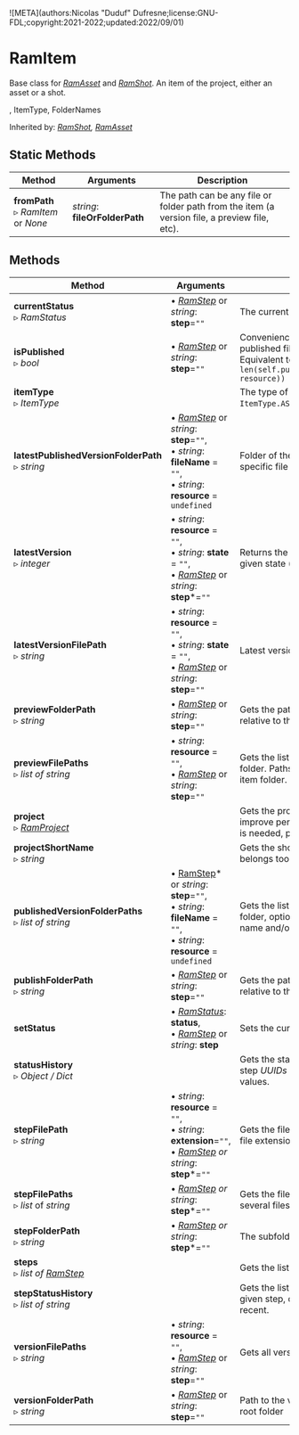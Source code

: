![META](authors:Nicolas "Duduf" Dufresne;license:GNU-FDL;copyright:2021-2022;updated:2022/09/01)

# RamItem

Base class for [*RamAsset*](ram_asset.md) and [*RamShot*](ram_shot.md). An item of the project, either an asset or a shot.

, ItemType, FolderNames

Inherited by: *[RamShot](ram_shot.md), [RamAsset](ram_asset.md)*

## Static Methods

| Method | Arguments | Description |
| --- | --- | --- |
| **fromPath**<br />▹ *RamItem* or *None* | *string*: **fileOrFolderPath**<br /> | The path can be any file or folder path from the item (a version file, a preview file, etc). |

## Methods

| Method | Arguments | Description |
| --- | --- | --- |
| **currentStatus**<br />▹ *RamStatus* | • *[RamStep](ram_step.md)* or *string*: **step**=`""` | The current status for the given step |
| **isPublished**<br />▹ *bool* | • *[RamStep](ram_step.md)* or *string*: **step**=`""` | Convenience function to check if there are published files in the publish folder. Equivalent to `len(self.publishedVersionFolderPaths(step, resource)) > 0` |
| **itemType**<br />▹ *ItemType* | | The type of this item. One of `ItemType.SHOT`, `ItemType.ASSET`, `ItemType.GENERAL` |
| **latestPublishedVersionFolderPath**<br />▹ *string* | • *[RamStep](ram_step.md)* or *string*: **step**=`""`,<br />• *string*: **fileName** = `""`,<br />• *string*: **resource** = `undefined` | Folder of the latest published version, for a specific file name and/or resource |
| **latestVersion**<br />▹ *integer* | • *string*: **resource** = `""`,<br />• *string*: **state** = `""`,<br />• *[RamStep](ram_step.md)* or *string*: **step***=`""` | Returns the highest version number for the given state (wip, pub...). |
| **latestVersionFilePath**<br />▹ *string* | • *string*: **resource** = `""`,<br />• *string*: **state** = `""`,<br />• *[RamStep](ram_step.md)* or *string*: **step**=`""` | Latest version file path |
| **previewFolderPath**<br />▹ *string* | • *[RamStep](ram_step.md)* or *string*: **step**=`""` | Gets the path to the preview folder. Paths are relative to the root of the item folder. |
| **previewFilePaths**<br />▹ *list of string* | • *string*: **resource** = `""`,<br />• *[RamStep](ram_step.md)* or *string*: **step**=`""` | Gets the list of file paths in the preview folder. Paths are relative to the root of the item folder. |
| **project**<br />▹ *[RamProject](ram_project.md)* | | Gets the project this item belongs too. To improve performance, if only the shortName is needed, prefer using `projectShortName()` |
| **projectShortName**<br />▹ *string* | | Gets the short name of the project this item belongs too. |
| **publishedVersionFolderPaths**<br />▹ *list of string* | • [RamStep](ram_step.md)* or *string*: **step**=`""`,<br />• *string*: **fileName** = `""`,<br />• *string*: **resource** = `undefined` | Gets the list of folder paths in the publish folder, optionally for a given specific file name and/or resource. |
| **publishFolderPath**<br />▹ *string* | • *[RamStep](ram_step.md)* or *string*: **step**=`""` | Gets the path to the publish folder. Paths are relative to the root of the item folder. |
| **setStatus** | • *[RamStatus](ram_status.md)*: **status**,<br />• *[RamStep](ram_step.md)* or *string*: **step** | Sets the current status for the given step |
| **statusHistory**<br />▹ *Object / Dict* | | Gets the status history: a dictionnary with step *UUIDs* as keys and list of status as values. |
| **stepFilePath**<br />▹ *string* | • *string*: **resource** = `""`,<br />• *string*: **extension**=`""`,<br/>• *[RamStep](ram_step.md) or string*: **step***=`""` | Gets the file used for this step with the given file extension. |
| **stepFilePaths**<br />▹ *list* of *string* | • *[RamStep](ram_step.md) or string*: **step***=`""` | Gets the files used for this step (there may be several files, one per resource) |
| **stepFolderPath**<br />▹ *string* | • *[RamStep](ram_step.md) or string*: **step***=`""` | The subfolder for the given step |
| **steps**<br />▹ *list of [RamStep](ram_step.md)* | | Gets the list of steps concerning this item. |
| **stepStatusHistory**<br />▹ *list of string* | | Gets the list of [*RamStatus*](ram_status.md) UUIDs for the given step, ordered from oldest to most recent. |
| **versionFilePaths**<br />▹ *string* | • *string*: **resource** = `""`,<br />• *[RamStep](ram_step.md)* or *string*: **step**=`""` | Gets all version files for the given resource. |
| **versionFolderPath**<br />▹ *string* | • *[RamStep](ram_step.md)* or *string*: **step**=`""` | Path to the version folder relative to the item root folder |
